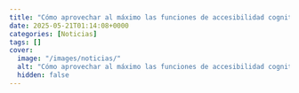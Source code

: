 ```yaml
---
title: "Cómo aprovechar al máximo las funciones de accesibilidad cognitiva en tu iPhone (Guía completa 2025))"
date: 2025-05-21T01:14:08+0000
categories: [Noticias]
tags: []
cover:
  image: "/images/noticias/"
  alt: "Cómo aprovechar al máximo las funciones de accesibilidad cognitiva en tu iPhone (Guía completa 2025))"
  hidden: false
---
```



